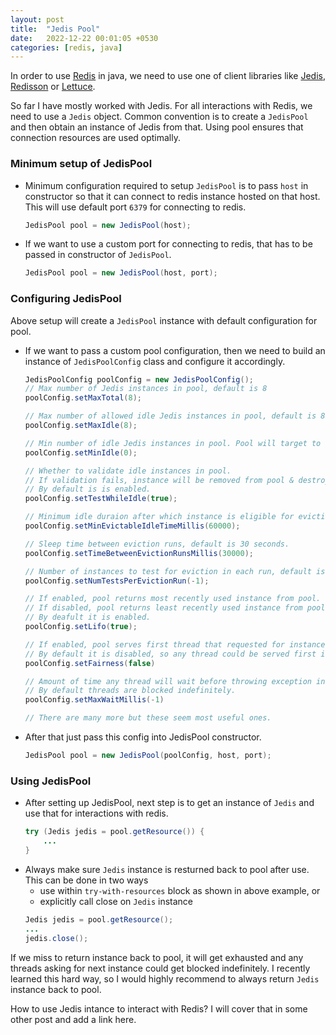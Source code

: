 ```yaml
---
layout: post
title:  "Jedis Pool"
date:   2022-12-22 00:01:05 +0530
categories: [redis, java]
---
```



In order to use [Redis](https://redis.io/) in java, we need to use one of client libraries like [Jedis](https://github.com/redis/jedis), [Redisson](https://github.com/mrniko/redisson) or [Lettuce](https://github.com/lettuce-io/lettuce-core).  

So far I have mostly worked with Jedis. For all interactions with Redis, we need to use a `Jedis` object. Common convention is to create a `JedisPool` and then obtain an instance of Jedis from that. Using pool ensures that connection resources are used optimally. 

### Minimum setup of JedisPool

- Minimum configuration required to setup `JedisPool` is to pass `host` in constructor so that it can connect to redis instance hosted on that host. This will use default port `6379` for connecting to redis. 

	```java
	JedisPool pool = new JedisPool(host);
	```

- If we want to use a custom port for connecting to redis, that has to be passed in constructor of `JedisPool`.
	```java
	JedisPool pool = new JedisPool(host, port);
	```

### Configuring JedisPool
Above setup will create a `JedisPool` instance with default configuration for pool.

- If we want to pass a custom pool configuration, then we need to build an instance of `JedisPoolConfig` class and configure it accordingly.
	```java
	JedisPoolConfig poolConfig = new JedisPoolConfig();
	// Max number of Jedis instances in pool, default is 8
    poolConfig.setMaxTotal(8);      

    // Max number of allowed idle Jedis instances in pool, default is 8. Extra idle instances are destroyed.
    poolConfig.setMaxIdle(8);		

	// Min number of idle Jedis instances in pool. Pool will target to keep idle instances to this. default is 0	
    poolConfig.setMinIdle(0);	

    // Whether to validate idle instances in pool.
    // If validation fails, instance will be removed from pool & destroyed.
    // By default is is enabled.
    poolConfig.setTestWhileIdle(true);	

    // Minimum idle duraion after which instance is eligible for eviction. Default is 1 minute.
    poolConfig.setMinEvictableIdleTimeMillis(60000);

    // Sleep time between eviction runs, default is 30 seconds.
    poolConfig.setTimeBetweenEvictionRunsMillis(30000);

    // Number of instances to test for eviction in each run, default is to cehck for each idle instance.
    poolConfig.setNumTestsPerEvictionRun(-1);

    // If enabled, pool returns most recently used instance from pool.
    // If disabled, pool returns least recently used instance from pool.
    // By deafult it is enabled.
    poolConfig.setLifo(true);

    // If enabled, pool serves first thread that requested for instance.
    // By default it is disabled, so any thread could be served first irrespective of order in which it requested.
    poolConfig.setFairness(false)

    // Amount of time any thread will wait before throwing exception in case pool is exhausted.
    // By default threads are blocked indefinitely.
	poolConfig.setMaxWaitMillis(-1)

	// There are many more but these seem most useful ones.
	```

- After that just pass this config into JedisPool constructor.
	```java
	JedisPool pool = new JedisPool(poolConfig, host, port);	
	```

### Using JedisPool
- After setting up JedisPool, next step is to get an instance of `Jedis` and use that for interactions with redis.
	```java
	try (Jedis jedis = pool.getResource()) {
		...
	}
	```
- Always make sure `Jedis` instance is resturned back to pool after use. This can be done in two ways
	- use within `try-with-resources` block as shown in above example, or
	- explicitly call close on `Jedis` instance
	```java
	Jedis jedis = pool.getResource();
	...
	jedis.close();
	```

If we miss to return instance back to pool, it will get exhausted and any threads asking for next instance could get blocked indefinitely. I recently learned this hard way, so I would highly recommend to always return `Jedis` instance back to pool.

How to use Jedis intance to interact with Redis? I will cover that in some other post and add a link here.
